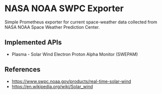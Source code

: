 # NASA NOAA SWPC Exporter

Simple Prometheus exporter for current space-weather data collected from NASA NOAA
Space Weather Prediction Center.

## Implemented APIs

* Plasma - Solar Wind Electron Proton Alpha Monitor (SWEPAM)

## References

* https://www.swpc.noaa.gov/products/real-time-solar-wind
* https://en.wikipedia.org/wiki/Solar_wind